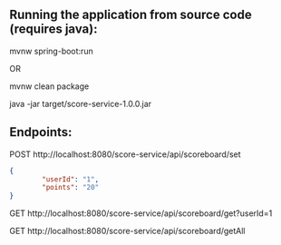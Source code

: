 Running the application from source code (requires java): 
-------------

mvnw spring-boot:run

OR

mvnw clean package

java -jar target/score-service-1.0.0.jar

Endpoints:
-------------

POST http://localhost:8080/score-service/api/scoreboard/set
```json
{
        "userId": "1",
        "points": "20"
}
```

GET http://localhost:8080/score-service/api/scoreboard/get?userId=1

GET http://localhost:8080/score-service/api/scoreboard/getAll
